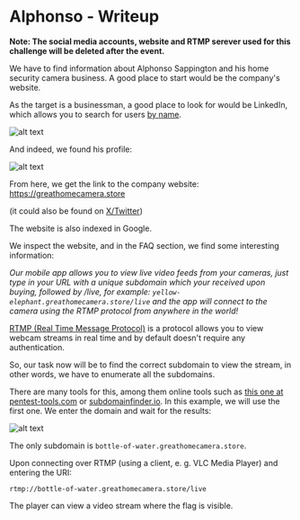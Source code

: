 # Alphonso - Writeup

**Note: The social media accounts, website  and RTMP serever used for this challenge will be deleted after the event.**

We have to find information about Alphonso Sappington and his home security camera business. A good place to start would be the company's website.

As the target is a businessman, a good place to look for would be LinkedIn, which allows you to search for users [by name](https://www.linkedin.com/pub/dir/+/+?trk=guest_homepage-basic_guest_nav_menu_people).

![alt text](images/linkedin.png)

And indeed, we found his profile:

![alt text](images/profile.png)

From here, we get the link to the company website: https://greathomecamera.store

(it could also be found on [X/Twitter](https://twitter.com/AlphonsoSa75779))

The website is also indexed in Google.

We inspect the website, and in the FAQ section, we find some interesting information:

*Our mobile app allows you to view live video feeds from your cameras, just type in your URL with a unique subdomain which your received upon buying, followed by /live, for example: `yellow-elephant.greathomecamera.store/live` and the app will connect to the camera using the RTMP protocol from anywhere in the world!*

[RTMP (Real Time Message Protocol)](https://en.wikipedia.org/wiki/Real-Time_Messaging_Protocol) is a protocol allows you to view webcam streams in real time and by default doesn't require any authentication.

So, our task now will be to find the correct subdomain to view the stream, in other words, we have to enumerate all the subdomains.

There are many tools for this, among them online tools such as [this one at pentest-tools.com](https://pentest-tools.com/information-gathering/find-subdomains-of-domain) or [subdomainfinder.io](https://subdomainfinder.io/). In this example, we will use the first one. We enter the domain and wait for the results:

![alt text](images/subdomain.png)

The only subdomain is `bottle-of-water.greathomecamera.store`.

Upon connecting over RTMP (using a client, e. g. VLC Media Player) and entering the URI:

`rtmp://bottle-of-water.greathomecamera.store/live`

The player can view a video stream where the flag is visible.